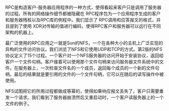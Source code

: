 RPC是构造客户-服务器应用程序的一种方式，使得看起来客户只是调用了服务器的过程。所有的网络操作细节都被隐藏在 RPC程序包为一个应用程序生成的客户和服务器残桩以及RPC库的例程中。我们显示了 RPC调用和应答报文的格式，并且提到了使用 XDR对传输的值进行编码，使得RPC客户和服务器可以运行在不同架构的机器上。

最广泛使用的RPC应用之一就是Sun的NFS，一个在各种大小的主机上广泛实现的异构的文件访问协议。我们浏览了NFS和它使用UDP和TCP的方式。第2版的NFS协议定义了15个过程。一个客户对一个NFS服务器的访问开始于安装协议，返回给客户一个文件句柄。客户接着可以使用那个文件句柄来访问服务器文件系统中的文件。在服务器上，一次检查文件名的一个成员，返回每个成员的一个新的文件句柄。最后的结果就是要引用的文件的一个文件句柄，它可以在随后的读写操作中被使用。
    
NFS试图把它的所用过程都做成等幂的，使得如果响应报文丢失了，客户只需要重发一个请求。我们看到了服务器崩溃然后又重启动时，一个客户读服务器上的一个文件的例子。
